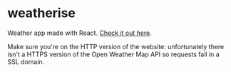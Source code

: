 # weatherise

Weather app made with React. [Check it out here](http://weatherise.surge.sh/).

Make sure you're on the HTTP version of the website: unfortunately there isn't a HTTPS version of the Open Weather Map API so requests fail in a SSL domain.
